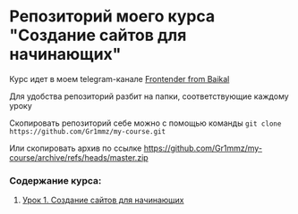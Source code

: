 # Репозиторий моего курса "Создание сайтов для начинающих"


Курс идет в моем telegram-канале [Frontender from Baikal](https://t.me/baikalFront)


Для удобства репозиторий разбит на папки, соответствующие каждому уроку


Скопировать репозиторий себе можно с помощью команды
`git clone https://github.com/Gr1mmz/my-course.git`


Или скопировать архив по ссылке https://github.com/Gr1mmz/my-course/archive/refs/heads/master.zip


### Содержание курса:
1. [Урок 1. Создание сайтов для начинающих](https://telegra.ph/Urok-1-Sozdanie-sajtov-dlya-nachinayushchih-04-20)

